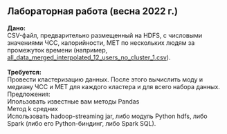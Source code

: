 ## Лабораторная работа (весна 2022 г.)
<b>Дано:</b>
<br>
CSV-файл, предварительно размещенный на HDFS, с числовыми значениями ЧСС, калорийности, MET по нескольких людям за промежуток времени (например,
[all_data_merged_interpolated_12_users_no_cluster_1.csv](https://h1bymask.github.io/2022/all_data_merged_interpolated_12_users_no_cluster.7z)).
<br>
<br>
<b>Требуется:</b>
<br>
Провести кластеризацию данных. После этого вычислить моду и медиану ЧСС и MET для каждого кластера и для всего набора данных.
<br>
Предложения:
<br>
Ипользовать известные вам методы Pandas
<br>
Метод k средних
<br>
Использовать hadoop-streaming jar, либо модуль Python hdfs, либо Spark (либо его Python-биндинг, либо Spark SQL).
